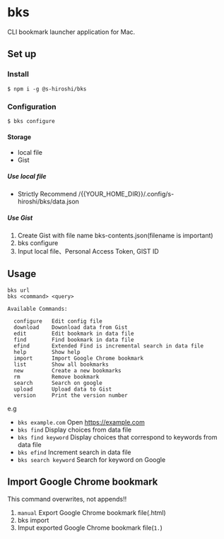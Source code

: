 # bks

CLI bookmark launcher application for Mac.

## Set up

### Install

```
$ npm i -g @s-hiroshi/bks
```

### Configuration

```
$ bks configure
```

#### Storage

- local file
- Gist

##### Use local file

- Strictly Recommend /{{YOUR_HOME_DIR}}/.config/s-hiroshi/bks/data.json

##### Use Gist

1. Create Gist with file name bks-contents.json(filename is important)
1. bks configure
1. Input local file、Personal Access Token, GIST ID

## Usage

```
bks url
bks <command> <query>

Available Commands:

  configure   Edit config file
  download    Dowonload data from Gist
  edit        Edit bookmark in data file
  find        Find bookmark in data file
  efind       Extended Find is incremental search in data file
  help        Show help
  import      Import Google Chrome bookmark
  list        Show all bookmarks
  new         Create a new bookmarks
  rm          Remove bookmark
  search      Search on google
  upload      Upload data to Gist
  version     Print the version number
```

e.g

- `bks example.com` Open https://example.com
- `bks find` Display choices from data file
- `bks find keyword` Display choices that correspond to keywords from data file
- `bks efind` Increment search in data file
- `bks search keyword` Search for keyword on Google

## Import Google Chrome bookmark

This command overwrites, not appends!!

1. `manual` Export Google Chrome bookmark file(.html)
1. bks import
1. Imput exported Google Chrome bookmark file(`1.`)
